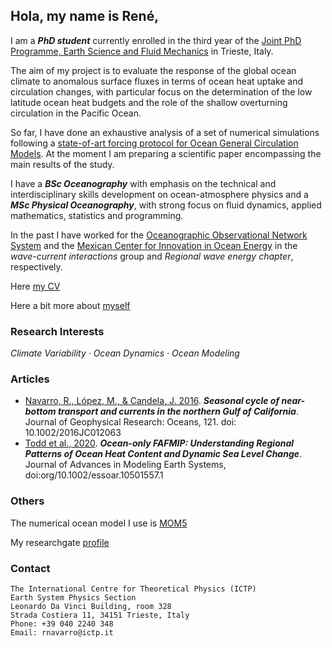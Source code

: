 ## Hola, my name is René,

I am a ***PhD student*** currently enrolled in the third year of the [Joint PhD Programme, Earth Science and Fluid Mechanics](https://web.units.it/dottorato/esfm/) in Trieste, Italy. 

The aim of my project is to evaluate the response of the global ocean climate to anomalous surface fluxes in terms of ocean heat uptake and circulation changes, with particular focus on the determination of the low latitude ocean heat budgets and the role of the shallow overturning circulation in the Pacific Ocean.

So far, I have done an exhaustive analysis of a set of numerical simulations following a [state-of-art forcing protocol for Ocean General Circulation Models](http://www.fafmip.org/). At the moment I am preparing a scientific paper encompassing the main results of the study.

I have a ***BSc Oceanography*** with emphasis on the technical and interdisciplinary skills development on ocean-atmosphere physics
and a ***MSc Physical Oceanography***, with strong focus on fluid dynamics, applied mathematics, statistics and programming. 

In the past I have worked for the [Oceanographic Observational Network System](https://cigom.org/en/) and the [Mexican Center for Innovation in Ocean Energy](https://cemieoceano.mx/) in the _wave-current interactions_ group and _Regional wave energy chapter_, respectively. 

Here [my CV](https://raw.githubusercontent.com/enerle/enerle.github.io/main/ReneNavarro_CVU.pdf)

Here a bit more about [myself](https://raw.githubusercontent.com/enerle/enerle.github.io/main/fig1.jpg)

### Research Interests
_Climate Variability · Ocean Dynamics · Ocean Modeling_

### Articles
- [Navarro, R., López, M., & Candela, J. 2016](https://agupubs.onlinelibrary.wiley.com/doi/10.1002/2016JC012063). ***Seasonal cycle of near-bottom transport and currents in the northern Gulf of California***. Journal of Geophysical Research: Oceans, 121. doi: 10.1002/2016JC012063
- [Todd et al., 2020](https://agupubs.onlinelibrary.wiley.com/doi/full/10.1029/2019MS002027). ***Ocean-only FAFMIP: Understanding Regional Patterns of Ocean Heat Content and Dynamic Sea Level Change***. Journal of Advances in Modeling Earth Systems, doi:org/10.1002/essoar.10501557.1

### Others
The numerical ocean model I use is [MOM5](https://mom-ocean.github.io/)

My researchgate [profile](https://www.researchgate.net/profile/Rene-Navarro-Labastida)

### Contact
```
The International Centre for Theoretical Physics (ICTP)
Earth System Physics Section
Leonardo Da Vinci Building, room 328
Strada Costiera 11, 34151 Trieste, Italy
Phone: +39 040 2240 348
Email: rnavarro@ictp.it
```
